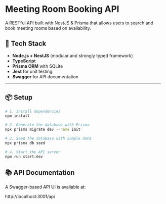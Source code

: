 # Meeting Room Booking API

A RESTful API built with NestJS & Prisma that allows users to search and book meeting rooms based on availability.

## 🚀 Tech Stack

- **Node.js + NestJS** (modular and strongly typed framework)
- **TypeScript**
- **Prisma ORM** with SQLite
- **Jest** for unit testing
- **Swagger** for API documentation

---

## 📦 Setup

```bash
# 1. Install dependencies
npm install

# 2. Generate the database with Prisma
npx prisma migrate dev --name init

# 3. Seed the database with sample data
npx prisma db seed

# 4. Start the API server
npm run start:dev
```

## 📚 API Documentation

A Swagger-based API UI is available at:

http://localhost:3001/api
